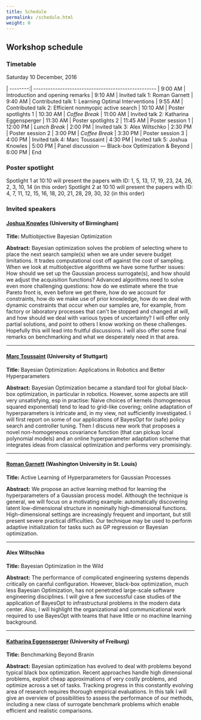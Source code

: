 ```yaml
---
title: Schedule
permalink: /schedule.html
weight: 0
---
```


## Workshop schedule

### Timetable

Saturday 10 December, 2016

| --------:| ---------------------------------------------------
|  9:00 AM | Introduction and opening remarks
|  9:10 AM | Invited talk 1: Roman Garnett
|  9:40 AM | Contributed talk 1: Learning Optimal Interventions 
|  9:55 AM | Contributed talk 2: Efficient nonmyopic active search 
| 10:10 AM | Poster spotlights 1
| 10:30 AM | *Coffee Break*
| 11:00 AM | Invited talk 2: Katharina Eggensperger
| 11:30 AM | Poster spotlights 2
| 11:45 AM | Poster session 1
| 12:00 PM | *Lunch Break*
|  2:00 PM | Invited talk 3: Alex Wiltschko
|  2:30 PM | Poster session 2
|  3:00 PM | *Coffee Break*
|  3:30 PM | Poster session 3
|  4:00 PM | Invited talk 4: Marc Toussaint
|  4:30 PM | Invited talk 5: Joshua Knowles
|  5:00 PM | Panel discussion &mdash; Black-box Optimization & Beyond
|  6:00 PM | End 

### Poster spotlight

Spotlight 1 at 10:10 will present the papers with ID: 1, 5, 13, 17, 19, 23, 24, 26, 2, 3, 10, 14 (in this order)
Spotlight 2 at 10:10 will present the papers with ID: 4, 7, 11, 12, 15, 16, 18, 20, 21, 28, 29, 30, 32 (in this order)

### Invited speakers

#### [Joshua Knowles](http://www.cs.bham.ac.uk/~jdk/) (University of Birmingham)

**Title:** Multiobjective Bayesian Optimization

**Abstract:** Bayesian optimization solves the problem of selecting where to place the next search sample(s) when we are under severe budget limitations. It trades computational cost off against the cost of sampling. When we look at multiobjective algorithms we have some further issues: How should we set up the Gaussian process surrogate(s), and how should we adjust the acquisition functions? Advanced algorithms need to solve even more challenging questions: how do we estimate where the true Pareto front is, even before we get there, how do we account for constraints, how do we make use of prior knowledge, how do we deal with dynamic constraints that occur when our samples are, for example, from factory or laboratory processes that can't be stopped and changed at will, and how should we deal with various types of uncertainty? I will offer only partial solutions, and point to others I know working on these challenges. Hopefully this will lead into fruitful discussions. I will also offer some final remarks on benchmarking and what we desperately need in that area.

---

#### [Marc Toussaint](www.marc-toussaint.net) (University of Stuttgart)

**Title:** Bayesian Optimization: Applications in Robotics and Better Hyperparameters

**Abstract:** Bayesian Optimization became a standard tool for global black-box
optimization, in particular in robotics. However, some aspects are still very unsatisfying, esp in practise: Naive choices of kernels
(homogeneous squared exponential) tend to lead to grid-like covering;
online adaptation of hyperparameters is intricate and, in my view, not
sufficiently investigated. I will first report on some of our
applications of BayesOpt for (safe) policy search and controller tuning.
Then I discuss new work that proposes a novel non-homogeneous covariance function (that can pickup local polynomial models) and an online hyperparameter adaptation scheme that integrates ideas from classical optimization and performs very promisingly.


---

#### [Roman Garnett](http://www.cse.wustl.edu/~garnett/) (Washington University in St. Louis)


**Title:** Active Learning of Hyperparameters for Gaussian Processes

**Abstract:** We propose an active learning method for learning the hyperparameters of a Gaussian process model. Although the technique is general, we will focus on a motivating example: automatically discovering latent low-dimensional structure in nominally high-dimensional functions. High-dimensional settings are increasingly frequent and important, but still present severe practical difficulties. Our technique may be used to perform adaptive initialization for tasks such as GP regression or Bayesian optimization.

---

#### Alex Wiltschko

**Title:** Bayesian Optimization in the Wild

**Abstract:** The performance of complicated engineering systems depends critically on careful configuration. However, black-box optimization, much less Bayesian Optimization, has not penetrated large-scale software engineering disciplines. I will give a few successful case studies of the application of BayesOpt to infrastructural problems in the modern data center. Also, I will highlight the organizational and communicational work required to use BayesOpt with teams that have little or no machine learning background.

---

#### [Katharina Eggensperger](http://aad.informatik.uni-freiburg.de/people/eggensperger/index.html) (University of Freiburg)

**Title:** Benchmarking Beyond Branin

**Abstract:** Bayesian optimization has evolved to deal with problems beyond typical black box optimization. Recent approaches handle high dimensional problems, exploit cheap approximations of very costly problems, and optimize across a set of tasks. Tracking progress in this constantly evolving area of research requires thorough empirical evaluations. In this talk I will give an overview of possibilities to assess the performance of our methods, including a new class of surrogate benchmark problems which enable efficient and realistic comparisons.


